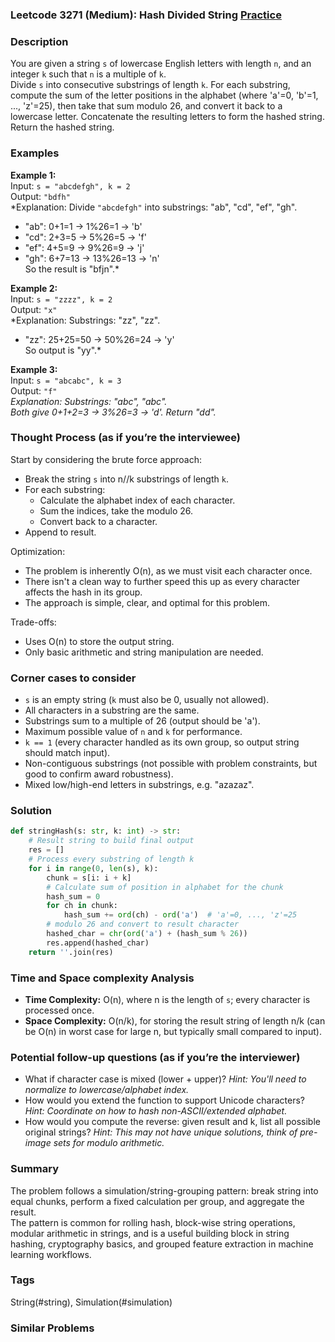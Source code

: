 ### Leetcode 3271 (Medium): Hash Divided String [Practice](https://leetcode.com/problems/hash-divided-string)


### Description  
You are given a string `s` of lowercase English letters with length `n`, and an integer `k` such that `n` is a multiple of `k`.  
Divide `s` into consecutive substrings of length `k`. For each substring, compute the sum of the letter positions in the alphabet (where 'a'=0, 'b'=1, ..., 'z'=25), then take that sum modulo 26, and convert it back to a lowercase letter. Concatenate the resulting letters to form the hashed string.  
Return the hashed string.


### Examples  

**Example 1:**  
Input: `s = "abcdefgh", k = 2`  
Output: `"bdfh"`  
*Explanation: Divide `"abcdefgh"` into substrings: "ab", "cd", "ef", "gh".  
- "ab": 0+1=1 → 1%26=1 → 'b'  
- "cd": 2+3=5 → 5%26=5 → 'f'  
- "ef": 4+5=9 → 9%26=9 → 'j'  
- "gh": 6+7=13 → 13%26=13 → 'n'  
So the result is "bfjn".*

**Example 2:**  
Input: `s = "zzzz", k = 2`  
Output: `"x"`  
*Explanation: Substrings: "zz", "zz".  
- "zz": 25+25=50 → 50%26=24 → 'y'  
So output is "yy".*

**Example 3:**  
Input: `s = "abcabc", k = 3`  
Output: `"f"`  
*Explanation: Substrings: "abc", "abc".  
Both give 0+1+2=3 → 3%26=3 → 'd'. Return "dd".*


### Thought Process (as if you’re the interviewee)  
Start by considering the brute force approach:
- Break the string `s` into n//k substrings of length `k`.
- For each substring:
   - Calculate the alphabet index of each character.
   - Sum the indices, take the modulo 26.
   - Convert back to a character.
- Append to result.

Optimization:  
- The problem is inherently O(n), as we must visit each character once.  
- There isn't a clean way to further speed this up as every character affects the hash in its group.
- The approach is simple, clear, and optimal for this problem.

Trade-offs:  
- Uses O(n) to store the output string.
- Only basic arithmetic and string manipulation are needed.


### Corner cases to consider  
- `s` is an empty string (`k` must also be 0, usually not allowed).
- All characters in a substring are the same.
- Substrings sum to a multiple of 26 (output should be 'a').
- Maximum possible value of `n` and `k` for performance.
- `k == 1` (every character handled as its own group, so output string should match input).
- Non-contiguous substrings (not possible with problem constraints, but good to confirm award robustness).
- Mixed low/high-end letters in substrings, e.g. "azazaz".


### Solution

```python
def stringHash(s: str, k: int) -> str:
    # Result string to build final output
    res = []
    # Process every substring of length k
    for i in range(0, len(s), k):
        chunk = s[i: i + k]
        # Calculate sum of position in alphabet for the chunk
        hash_sum = 0
        for ch in chunk:
            hash_sum += ord(ch) - ord('a')  # 'a'=0, ..., 'z'=25
        # modulo 26 and convert to result character
        hashed_char = chr(ord('a') + (hash_sum % 26))
        res.append(hashed_char)
    return ''.join(res)
```

### Time and Space complexity Analysis  

- **Time Complexity:** O(n), where n is the length of `s`; every character is processed once.
- **Space Complexity:** O(n/k), for storing the result string of length n/k (can be O(n) in worst case for large n, but typically small compared to input).


### Potential follow-up questions (as if you’re the interviewer)  

- What if character case is mixed (lower + upper)?
  *Hint: You'll need to normalize to lowercase/alphabet index.*
- How would you extend the function to support Unicode characters?
  *Hint: Coordinate on how to hash non-ASCII/extended alphabet.*
- How would you compute the reverse: given result and k, list all possible original strings?
  *Hint: This may not have unique solutions, think of pre-image sets for modulo arithmetic.*


### Summary
The problem follows a simulation/string-grouping pattern: break string into equal chunks, perform a fixed calculation per group, and aggregate the result.  
The pattern is common for rolling hash, block-wise string operations, modular arithmetic in strings, and is a useful building block in string hashing, cryptography basics, and grouped feature extraction in machine learning workflows.

### Tags
String(#string), Simulation(#simulation)

### Similar Problems
